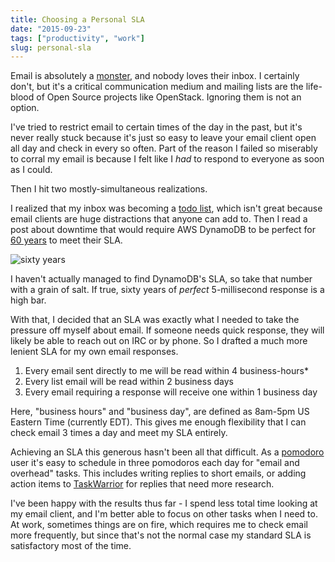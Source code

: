 ```yaml
---
title: Choosing a Personal SLA
date: "2015-09-23"
tags: ["productivity", "work"]
slug: personal-sla
---
```


Email is absolutely a [monster][monster], and nobody loves their inbox. I
certainly don't, but it's a critical communication medium and mailing lists are
the life-blood of Open Source projects like OpenStack. Ignoring them is not an
option.

I've tried to restrict email to certain times of the day in the past, but it's
never really stuck because it's just so easy to leave your email client open
all day and check in every so often. Part of the reason I failed so miserably
to corral my email is because I felt like I *had* to respond to everyone as
soon as I could.

Then I hit two mostly-simultaneous realizations.

I realized that my inbox was becoming a [todo list][todohbr], which isn't great
because email clients are huge distractions that anyone can add to. Then I read
a post about downtime that would require AWS DynamoDB to be perfect for
[60 years][sixty] to meet their SLA.

![sixty years](/img/sixty_years.png)

I haven't actually managed to find DynamoDB's SLA, so take that number with a
grain of salt. If true, sixty years of *perfect* 5-millisecond response is a
high bar.

With that, I decided that an SLA was exactly what I needed to take the pressure
off myself about email. If someone needs quick response, they will likely be
able to reach out on IRC or by phone. So I drafted a much more lenient SLA for
my own email responses.

1. Every email sent directly to me will be read within 4 business-hours*
1. Every list email will be read within 2 business days
1. Every email requiring a response will receive one within 1 business day

Here, "business hours" and "business day", are defined as 8am-5pm US Eastern
Time (currently EDT). This gives me enough flexibility that I can check email 3
times a day and meet my SLA entirely.

Achieving an SLA this generous hasn't been all that difficult. As a
[pomodoro][pomodoro] user it's easy to schedule in three pomodoros each day for
"email and overhead" tasks. This includes writing replies to short emails, or
adding action items to [TaskWarrior][t] for replies that need more research.

I've been happy with the results thus far - I spend less total time looking at
my email client, and I'm better able to focus on other tasks when I need to.
At work, sometimes things are on fire, which requires me to check email more
frequently, but since that's not the normal case my standard SLA is
satisfactory most of the time.

[monster]: http://theoatmeal.com/comics/email_monster
[pomodoro]: http://pomodorotechnique.com/
[t]: http://taskwarrior.org/
[todohbr]: https://hbr.org/2014/03/stop-using-your-inbox-as-a-to-do-list
[sixty]: https://twitter.com/Opacki/status/645610294266322944
